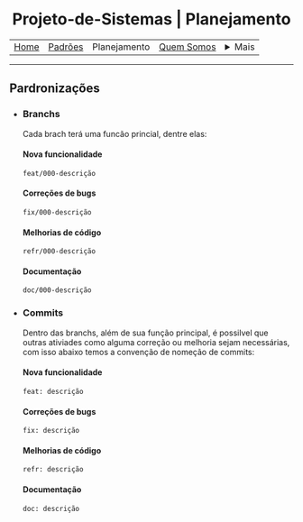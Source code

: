 <h1 align="center"> Projeto-de-Sistemas | Planejamento</h1>

<table align="center">
    <tr>
        <td><a href="..\README.md">Home</a></td>
        <td><a href="defaults.md">Padrões</a></td>
        <td>Planejamento</td>
        <td><a href="us.md">Quem Somos</a></td>
        <td>
            <details style="position: relative;">
                <summary>Mais</summary>
                <ul style="position: absolute; background: transparent;">
                    <li><a href="contact.md">Contato</a></li>
                    <li><a href="sup.md">Suporte</a></li>
                    <li><a href="faq.md">FAQ</a></li>
                </ul>
            </details>
        </td>
    </tr>
</table>

<hr>

## Pardronizações

- ### Branchs
  Cada brach terá uma funcão princial, dentre elas:
  #### Nova funcionalidade
  ```brash
  feat/000-descrição
  ```
  #### Correções de bugs
  ```brash
  fix/000-descrição
  ```
  #### Melhorias de código
  ```brash
  refr/000-descrição
  ```
  #### Documentação
  ```brash
  doc/000-descrição
  ```

- ### Commits
  Dentro das branchs, além de sua função principal, é possilvel que outras ativiades como alguma correção ou melhoria sejam necessárias, com isso abaixo temos a convenção de nomeção de commits:
  #### Nova funcionalidade
  ```brash
  feat: descrição
  ```
  #### Correções de bugs
  ```brash
  fix: descrição
  ```
  #### Melhorias de código
  ```brash
  refr: descrição
  ```
  #### Documentação
  ```brash
  doc: descrição